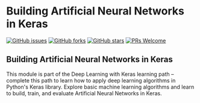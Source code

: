 # Building Artificial Neural Networks in Keras


[![GitHub issues](https://img.shields.io/github/issues/Develop-Packt/Building-Artificial-Neural-Networks-in-Keras.svg)](https://github.com/Develop-Packt/Building-Artificial-Neural-Networks-in-Keras/issues)
[![GitHub forks](https://img.shields.io/github/forks/Develop-Packt/Building-Artificial-Neural-Networks-in-Keras.svg)](https://github.com/Develop-Packt/Building-Artificial-Neural-Networks-in-Keras/network)
[![GitHub stars](https://img.shields.io/github/stars/Develop-Packt/Building-Artificial-Neural-Networks-in-Keras.svg)](https://github.com/Develop-Packt/Building-Artificial-Neural-Networks-in-Keras/stargazers)
[![PRs Welcome](https://img.shields.io/badge/PRs-welcome-brightgreen.svg)](https://github.com/Develop-Packt/Building-Artificial-Neural-Networks-in-Keras/pulls)

## Building Artificial Neural Networks in Keras
This module is part of the Deep Learning with Keras learning path – complete this path to learn how to apply deep learning algorithms in Python's Keras library. Explore basic machine learning algorithms and learn to build, train, and evaluate Artificial Neural Networks in Keras.
